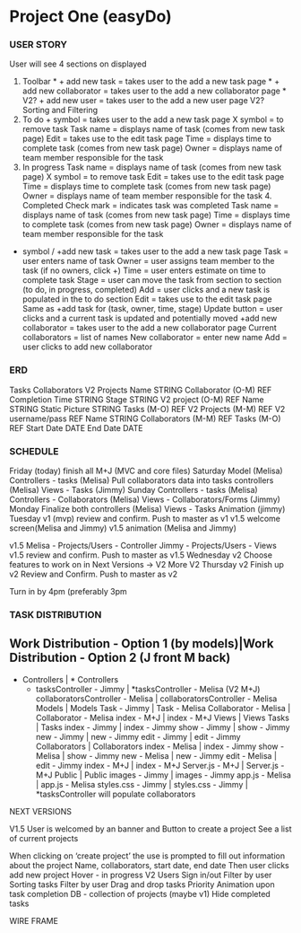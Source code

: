 # Project One (easyDo)

### USER STORY
User will see 4 sections on displayed
1. Toolbar
		* + add new task  = takes user to the add a new task page
 		* + add new collaborator  = takes user to the add a new collaborator page 
		* V2? + add new user  = takes user to the add a new user page
V2? Sorting and Filtering
2. To do
		+ symbol  = takes user to the add a new task page 
		X symbol = to remove task
		Task name  = displays name of task (comes from new task page)
Edit = takes use to the edit task page
Time = displays time to complete task (comes from new task page)
Owner = displays name of team member responsible for the task
3. In progress 
Task name  = displays name of task (comes from new task page)
		X symbol = to remove task
Edit = takes use to the edit task page
Time = displays time to complete task (comes from new task page)
Owner = displays name of team member responsible for the task
	4. Completed 
Check mark = indicates task was completed
Task name  = displays name of task (comes from new task page)
Time = displays time to complete task (comes from new task page) 
Owner = displays name of team member responsible for the task

+ symbol / +add new task  = takes user to the add a new task page
	Task = user enters name of task
	Owner = user assigns team member to the task (if no owners, click +)
	Time = user enters estimate on time to complete task
Stage = user can move the task from section to section (to do, in progress, completed)
	Add = user clicks and a new task is populated in the to do section
Edit = takes use to the edit task page
	Same as +add task for (task, owner, time, stage)
	Update button = user clicks and a current task is updated and potentially moved
+add new collaborator  = takes user to the add a new collaborator page
	Current collaborators = list of names
	New collaborator = enter new name
	Add = user clicks to add new collaborator




### ERD


Tasks
Collaborators
V2 Projects
Name STRING
Collaborator (O-M) REF
Completion Time STRING
Stage STRING
V2 project (O-M) REF
Name STRING
Static Picture STRING
Tasks (M-O) REF
V2 Projects (M-M) REF
V2 username/pass REF
Name STRING
Collaborators (M-M) REF
Tasks (M-O) REF
Start Date DATE
End Date DATE





### SCHEDULE


Friday (today)
finish all M+J (MVC and core files)
Saturday
Model (Melisa)
Controllers - tasks (Melisa)
	Pull collaborators data into tasks controllers (Melisa)
Views - Tasks (Jimmy)
Sunday
Controllers - tasks (Melisa)
Controllers - Collaborators (Melisa)
Views - Collaborators/Forms (Jimmy)
Monday
Finalize both controllers (Melisa)
Views - Tasks Animation (jimmy)
Tuesday
v1 (mvp) review and confirm. Push to master as v1
v1.5 welcome screen(Melisa and Jimmy)
v1.5 animation (Melisa and Jimmy)


v1.5 Melisa - Projects/Users - Controller
        Jimmy - Projects/Users - Views
v1.5 review and confirm. Push to master as v1.5
Wednesday
v2 Choose features to work on in Next Versions -> V2
More V2
Thursday
v2 Finish up
v2 Review and Confirm. Push to master as v2

Turn in by 4pm (preferably 3pm

### TASK DISTRIBUTION

Work Distribution - Option 1 (by models)|Work Distribution - Option 2 (J front M back)
--- 
* Controllers | * Controllers
  * tasksController  -  Jimmy |   *tasksController  -  Melisa (V2 M+J)
collaboratorsController  -  Melisa | collaboratorsController  -  Melisa
Models | Models
Task  -  Jimmy |   Task  -  Melisa
Collaborator  -  Melisa |   Collaborator  -  Melisa
index  -  M+J |   index  -  M+J
Views | Views
Tasks |   Tasks
index   -  Jimmy |   index   -  Jimmy
show  -  Jimmy |   show  -  Jimmy
new  -  Jimmy |   new  -  Jimmy
edit  -  Jimmy |   edit  -  Jimmy
Collaborators | Collaborators
index   -  Melisa |   index   -  Jimmy
show  -  Melisa |   show  -  Jimmy
new  -  Melisa |   new  -  Jimmy
edit  -  Melisa |   edit  -  Jimmy
index  -  M+J |   index  -  M+J
Server.js  -  M+J | Server.js  -  M+J
Public | Public
images  -  Jimmy |   images  -  Jimmy
app.js  -  Melisa |   app.js  -  Melisa
styles.css  -  Jimmy |   styles.css  -  Jimmy
 |   *tasksController will populate collaborators






















 NEXT VERSIONS


V1.5
User is welcomed by an banner and 
Button to create a project
See a list of current projects

When clicking on ‘create project’ the use is prompted to fill out information about the project 
	Name, collaborators, start date, end date
	Then user clicks add new project
Hover - in progress
V2
Users
Sign in/out
Filter by user
Sorting tasks
	Filter by user
Drag and drop tasks
Priority
Animation upon task completion
DB - collection of projects (maybe v1)
Hide completed tasks
























 WIRE FRAME






